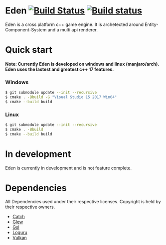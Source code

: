 # Eden [![Build Status](https://travis-ci.org/CruizeMissile/Eden.svg?branch=master)](https://travis-ci.org/CruizeMissile/Eden) [![Build status](https://ci.appveyor.com/api/projects/status/99dlxhm5tfkie1ik/branch/master?svg=true)](https://ci.appveyor.com/project/CruizeMissile/eden/branch/master)

Eden is a cross platform c++ game engine. It is archetected around Entity-Component-System and a multi api renderer.

# Quick start
#### Note: Currently Eden is developed on windows and linux (manjaro/arch). Eden uses the lastest and greatest c++ 17 features.

### Windows
``` bash
$ git submodule update --init --recursive
$ cmake . -Bbuild -G "Visual Studio 15 2017 Win64"
$ cmake --build build
```

### Linux
``` bash
$ git submodule update --init --recursive
$ cmake . -Bbuild
$ cmake --build build
```

# In development
Eden is currently in development and is not feature complete.

# Dependencies
All Dependencies used under their respective licenses. Copyright is held by their respective owners.
* [Catch](https://github.com/philsquared/Catch)
* [Glew](http://glew.sourceforge.net)
* [Gsl](https://github.com/Microsoft/GSL)
* [Loguru](https://github.com/emilk/loguru)
* [Vulkan](https://www.khronos.org/vulkan/)
